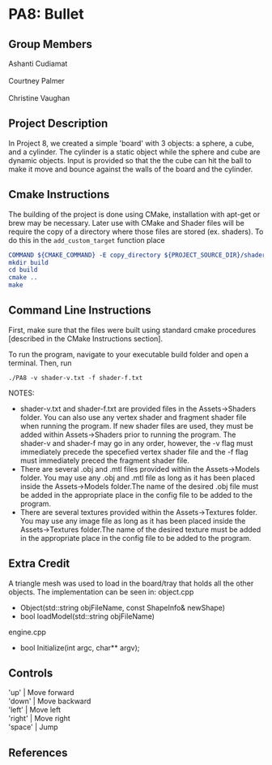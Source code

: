 # PA8: Bullet
<!-- comment format for markdown-->
## Group Members
Ashanti Cudiamat<br/><br/>
Courtney Palmer<br/><br/>
Christine Vaughan

## Project Description
In Project 8, we created a simple 'board' with 3 objects: a sphere, a cube, and a cylinder. The cylinder is a static object while the sphere and cube are dynamic objects. Input is provided so that the the cube can hit the ball to make it move and bounce against the walls of the board and the cylinder. 

## Cmake Instructions
The building of the project is done using CMake, installation with apt-get or brew may be necessary. Later use with CMake and Shader files will be require the copy of a directory where those files are stored (ex. shaders). To do this in the ```add_custom_target``` function place 
```cmake
COMMAND ${CMAKE_COMMAND} -E copy_directory ${PROJECT_SOURCE_DIR}/shaders/ ${CMAKE_CURRENT_BINARY_DIR}/shaders
mkdir build
cd build
cmake ..
make
```

## Command Line Instructions
First, make sure that the files were built using standard cmake procedures [described in the CMake Instructions section].

To run the program, navigate to your executable build folder and open a terminal. Then, run
```
./PA8 -v shader-v.txt -f shader-f.txt
```
NOTES: 
<ul>
<li>shader-v.txt and shader-f.txt are provided files in the Assets->Shaders folder. You can also use any vertex shader and fragment shader file when running the program. If new shader files are used, they must be added within Assets->Shaders prior to running the program. The shader-v and shader-f may go in any order, however, the -v flag must immediately precede the specefied vertex shader file and the -f flag must immediately preced the fragment shader file.</li>
<li>There are several .obj and .mtl files provided within the Assets->Models folder. You may use any .obj and .mtl file as long as it has been placed inside the Assets->Models folder.The name of the desired .obj file must be added in the appropriate place in the config file to be added to the program.</li>
<li>There are several textures provided within the Assets->Textures folder. You may use any image file as long as it has been placed inside the Assets->Textures folder.The name of the desired texture must be added in the appropriate place in the config file to be added to the program.</li>
</ul>
<!--
A config file is stored in the PA8 folder. This file stores information about the various bodies, including textures, scale factors, orbit speed, and rotation speed.
-->

## Extra Credit
A triangle mesh was used to load in the board/tray that holds all the other objects. The implementation can be seen in:
object.cpp 
- Object(std::string objFileName, const ShapeInfo& newShape)
- bool loadModel(std::string objFileName)

engine.cpp
- bool Initialize(int argc, char** argv);

## Controls
'up'      | Move forward<br/>
'down'    | Move backward<br/>
'left'    | Move left<br/>
'right'   | Move right<br/>
'space'   | Jump

## References
<!--
All textures were provided by http://planetpixelemporium.com/planets.html <br/>
Planet info was provided by https://nssdc.gsfc.nasa.gov/planetary/factsheet/planet_table_ratio.html and altered for use in this program.
Moon info provided by https://www.windows2universe.org/our_solar_system/moons_table.html  and altered for use in this program.
-->

